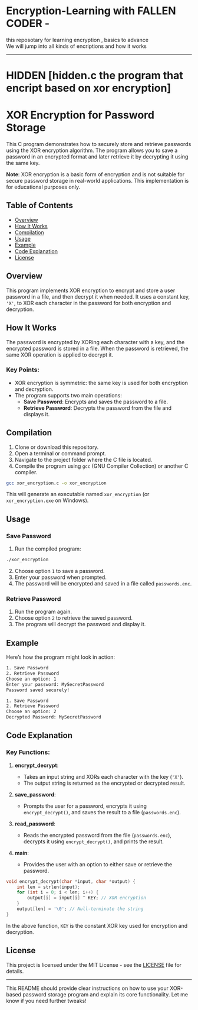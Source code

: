 # Encryption-Learning with FALLEN CODER -
this reposotary for learning encryption , basics to advance  
We will jump into all kinds of encriptions  and how it works 
 __________________________________________________________________________________________________________________________________________
# HIDDEN [hidden.c the program that  encript based on xor encryption]
# XOR Encryption for Password Storage

This C program demonstrates how to securely store and retrieve passwords using the XOR encryption algorithm. The program allows you to save a password in an encrypted format and later retrieve it by decrypting it using the same key.

**Note**: XOR encryption is a basic form of encryption and is not suitable for secure password storage in real-world applications. This implementation is for educational purposes only.

## Table of Contents

- [Overview](#overview)
- [How It Works](#how-it-works)
- [Compilation](#compilation)
- [Usage](#usage)
- [Example](#example)
- [Code Explanation](#code-explanation)
- [License](#license)

## Overview

This program implements XOR encryption to encrypt and store a user password in a file, and then decrypt it when needed. It uses a constant key, `'X'`, to XOR each character in the password for both encryption and decryption.

## How It Works

The password is encrypted by XORing each character with a key, and the encrypted password is stored in a file. When the password is retrieved, the same XOR operation is applied to decrypt it.

### Key Points:
- XOR encryption is symmetric: the same key is used for both encryption and decryption.
- The program supports two main operations:
  - **Save Password**: Encrypts and saves the password to a file.
  - **Retrieve Password**: Decrypts the password from the file and displays it.

## Compilation

1. Clone or download this repository.
2. Open a terminal or command prompt.
3. Navigate to the project folder where the C file is located.
4. Compile the program using `gcc` (GNU Compiler Collection) or another C compiler.

```bash
gcc xor_encryption.c -o xor_encryption
```

This will generate an executable named `xor_encryption` (or `xor_encryption.exe` on Windows).

## Usage

### Save Password

1. Run the compiled program:

```bash
./xor_encryption
```

2. Choose option `1` to save a password.
3. Enter your password when prompted.
4. The password will be encrypted and saved in a file called `passwords.enc`.

### Retrieve Password

1. Run the program again.
2. Choose option `2` to retrieve the saved password.
3. The program will decrypt the password and display it.

## Example

Here’s how the program might look in action:

```bash
1. Save Password
2. Retrieve Password
Choose an option: 1
Enter your password: MySecretPassword
Password saved securely!

1. Save Password
2. Retrieve Password
Choose an option: 2
Decrypted Password: MySecretPassword
```

## Code Explanation

### Key Functions:

1. **encrypt_decrypt**: 
   - Takes an input string and XORs each character with the key (`'X'`).
   - The output string is returned as the encrypted or decrypted result.

2. **save_password**:
   - Prompts the user for a password, encrypts it using `encrypt_decrypt()`, and saves the result to a file (`passwords.enc`).

3. **read_password**:
   - Reads the encrypted password from the file (`passwords.enc`), decrypts it using `encrypt_decrypt()`, and prints the result.

4. **main**:
   - Provides the user with an option to either save or retrieve the password.

```c
void encrypt_decrypt(char *input, char *output) {
    int len = strlen(input);
    for (int i = 0; i < len; i++) {
        output[i] = input[i] ^ KEY; // XOR encryption
    }
    output[len] = '\0'; // Null-terminate the string
}
```

In the above function, `KEY` is the constant XOR key used for encryption and decryption.

## License

This project is licensed under the MIT License - see the [LICENSE](LICENSE) file for details.

---

This README should provide clear instructions on how to use your XOR-based password storage program and explain its core functionality. Let me know if you need further tweaks!
